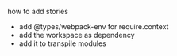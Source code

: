 

how to add stories
- add @types/webpack-env for require.context
- add the workspace as dependency
- add it to transpile modules